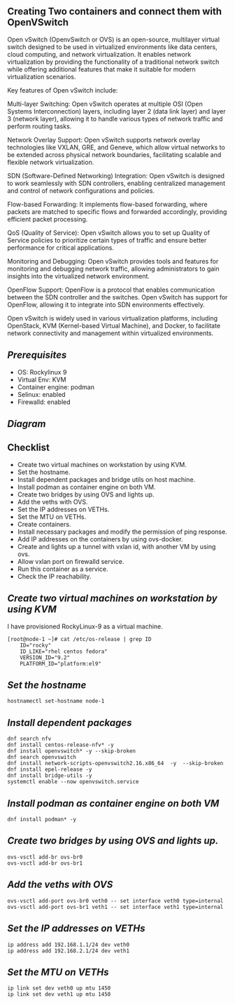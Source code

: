 ## Creating Two containers and connect them with OpenVSwitch


Open vSwitch (OpenvSwitch or OVS) is an open-source, multilayer virtual switch designed to be used in virtualized environments like data centers, cloud computing, and network virtualization. It enables network virtualization by providing the functionality of a traditional network switch while offering additional features that make it suitable for modern virtualization scenarios.

Key features of Open vSwitch include:

Multi-layer Switching: Open vSwitch operates at multiple OSI (Open Systems Interconnection) layers, including layer 2 (data link layer) and layer 3 (network layer), allowing it to handle various types of network traffic and perform routing tasks.

Network Overlay Support: Open vSwitch supports network overlay technologies like VXLAN, GRE, and Geneve, which allow virtual networks to be extended across physical network boundaries, facilitating scalable and flexible network virtualization.

SDN (Software-Defined Networking) Integration: Open vSwitch is designed to work seamlessly with SDN controllers, enabling centralized management and control of network configurations and policies.

Flow-based Forwarding: It implements flow-based forwarding, where packets are matched to specific flows and forwarded accordingly, providing efficient packet processing.

QoS (Quality of Service): Open vSwitch allows you to set up Quality of Service policies to prioritize certain types of traffic and ensure better performance for critical applications.

Monitoring and Debugging: Open vSwitch provides tools and features for monitoring and debugging network traffic, allowing administrators to gain insights into the virtualized network environment.

OpenFlow Support: OpenFlow is a protocol that enables communication between the SDN controller and the switches. Open vSwitch has support for OpenFlow, allowing it to integrate into SDN environments effectively.

Open vSwitch is widely used in various virtualization platforms, including OpenStack, KVM (Kernel-based Virtual Machine), and Docker, to facilitate network connectivity and management within virtualized environments.


## *Prerequisites* ##

- OS: Rockylinux 9 
- Virtual Env: KVM
- Container engine: podman
- Selinux: enabled
- Firewalld: enabled


## *Diagram* ##


## Checklist

- Create two virtual machines on workstation by using KVM.
- Set the hostname.
- Install dependent packages and bridge utils on host machine.
- Install podman as container engine on both VM.
- Create two bridges by using OVS and lights up.
- Add the veths with OVS.
- Set the IP addresses on VETHs.
- Set the MTU on VETHs.
- Create containers.
- Install necessary packages and modify the permission of ping response.
- Add IP addresses on the containers by using ovs-docker.
- Create and lights up a tunnel with vxlan id, with another VM by using ovs.
- Allow vxlan port on firewalld service.
- Run this container as a service.
- Check the IP reachability.


## *Create two virtual machines on workstation by using KVM* ##


I have provisioned RockyLinux-9 as a virtual machine.

```
[root@node-1 ~]# cat /etc/os-release | grep ID
    ID="rocky"
    ID_LIKE="rhel centos fedora"
    VERSION_ID="9.2"
    PLATFORM_ID="platform:el9"
```

## *Set the hostname* ##

```
hostnamectl set-hostname node-1

```

## *Install dependent packages* ##

```
dnf search nfv
dnf install centos-release-nfv* -y
dnf install openvswitch* -y --skip-broken
dnf search openvswitch
dnf install network-scripts-openvswitch2.16.x86_64  -y  --skip-broken
dnf install epel-release -y
dnf install bridge-utils -y
systemctl enable --now openvswitch.service
```

## *Install podman as container engine on both VM* ##

```
dnf install podman* -y
```

## *Create two bridges by using OVS and lights up.* ##

```
ovs-vsctl add-br ovs-br0
ovs-vsctl add-br ovs-br1
```

## *Add the veths with OVS* ##

```
ovs-vsctl add-port ovs-br0 veth0 -- set interface veth0 type=internal
ovs-vsctl add-port ovs-br1 veth1 -- set interface veth1 type=internal
```

## *Set the IP addresses on VETHs* ##

```
ip address add 192.168.1.1/24 dev veth0 
ip address add 192.168.2.1/24 dev veth1
```

## *Set the MTU on VETHs* ##

```
ip link set dev veth0 up mtu 1450
ip link set dev veth1 up mtu 1450
```